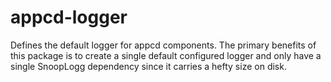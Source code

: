 # appcd-logger

Defines the default logger for appcd components. The primary benefits of this package is to create a
single default configured logger and only have a single SnoopLogg dependency since it carries a
hefty size on disk.

